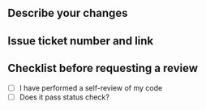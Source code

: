 ## Describe your changes

## Issue ticket number and link

## Checklist before requesting a review
- [ ] I have performed a self-review of my code
- [ ] Does it pass status check?
